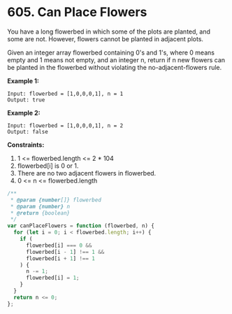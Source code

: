 # 605. Can Place Flowers

You have a long flowerbed in which some of the plots are planted, and some are not. However, flowers cannot be planted in adjacent plots.

Given an integer array flowerbed containing 0's and 1's, where 0 means empty and 1 means not empty, and an integer n, return if n new flowers can be planted in the flowerbed without violating the no-adjacent-flowers rule.

 

**Example 1:**
```
Input: flowerbed = [1,0,0,0,1], n = 1
Output: true
```
**Example 2:**
```
Input: flowerbed = [1,0,0,0,1], n = 2
Output: false
```

**Constraints:**

1. 1 <= flowerbed.length <= 2 * 104
2. flowerbed[i] is 0 or 1.
3. There are no two adjacent flowers in flowerbed.
4. 0 <= n <= flowerbed.length

```javascript
/**
 * @param {number[]} flowerbed
 * @param {number} n
 * @return {boolean}
 */
var canPlaceFlowers = function (flowerbed, n) {
  for (let i = 0; i < flowerbed.length; i++) {
    if (
      flowerbed[i] === 0 &&
      flowerbed[i - 1] !== 1 &&
      flowerbed[i + 1] !== 1
    ) {
      n -= 1;
      flowerbed[i] = 1;
    }
  }
  return n <= 0;
};

```
